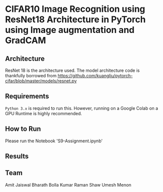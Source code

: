 # CIFAR10 Image Recognition using ResNet18 Architecture in PyTorch using Image augmentation and GradCAM

## Architecture
ResNet 18 is the architecture used. The model architecture code is thankfully borrowed from 
https://github.com/kuangliu/pytorch-cifar/blob/master/models/resnet.py

## Requirements
`Python 3.x` is required to run this. However, running on a Google Colab on a GPU Runtime is highly recommended.

## How to Run
Please run the Notebook 'S9-Assignment.ipynb'

## Results


## Team
Amit Jaiswal
Bharath Bolla Kumar
Raman Shaw
Umesh Menon
